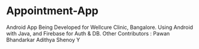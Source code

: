 # Appointment-App
Android App Being Developed for Wellcure Clinic, Bangalore.
Using Android with Java, and Firebase for Auth & DB.
Other Contributors :
Pawan Bhandarkar
Adithya Shenoy Y
